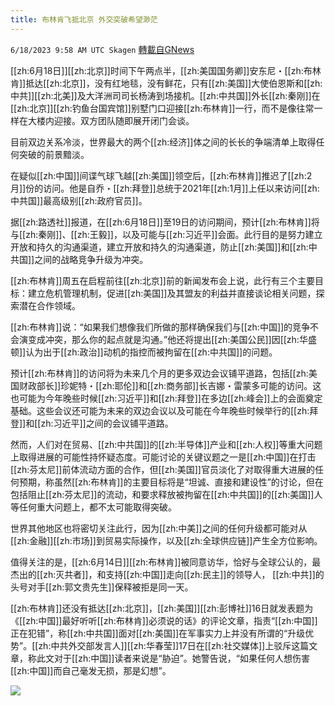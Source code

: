 ```yaml
---
title: 布林肯飞抵北京 外交突破希望渺茫
---
```

`6/18/2023 9:58 AM UTC Skagen` [轉載自GNews](https://gnews.org/articles/1391215)


[[zh:6月18日]][[zh:北京]]时间下午两点半，[[zh:美国国务卿]]安东尼・[[zh:布林肯]]抵达[[zh:北京]]，没有红地毯，没有鲜花，只有[[zh:美国]]大使伯恩斯和[[zh:中共]][[zh:北美]]及大洋洲司司长杨涛到场接机。[[zh:中共国]]外长[[zh:秦刚]]在[[zh:北京]][[zh:钓鱼台国宾馆]]别墅门口迎接[[zh:布林肯]]一行，而不是像往常一样在大楼内迎接。双方团队随即展开闭门会谈。

目前双边关系冷淡，世界最大的两个[[zh:经济]]体之间的长长的争端清单上取得任何突破的前景黯淡。

在疑似[[zh:中国]]间谍气球飞越[[zh:美国]]领空后，[[zh:布林肯]]推迟了[[zh:2月]]份的访问。他是自乔・[[zh:拜登]]总统于2021年[[zh:1月]]上任以来访问[[zh:中共国]]最高级别[[zh:政府官员]]。

据[[zh:路透社]]报道，在[[zh:6月18日]]至19日的访问期间，预计[[zh:布林肯]]将与[[zh:秦刚]]、[[zh:王毅]]，以及可能与[[zh:习近平]]会面。此行目的是努力建立开放和持久的沟通渠道，建立开放和持久的沟通渠道，防止[[zh:美国]]和[[zh:中共国]]之间的战略竞争升级为冲突。

[[zh:布林肯]]周五在启程前往[[zh:北京]]前的新闻发布会上说，此行有三个主要目标：建立危机管理机制，促进[[zh:美国]]及其盟友的利益并直接谈论相关问题，探索潜在合作领域。

[[zh:布林肯]]说：“如果我们想像我们所做的那样确保我们与[[zh:中国]]的竞争不会演变成冲突，那么你的起点就是沟通。”他还将提出[[zh:美国公民]]因[[zh:华盛顿]]认为出于[[zh:政治]]动机的指控而被拘留在[[zh:中共国]]的问题。

预计[[zh:布林肯]]的访问将为未来几个月的更多双边会议铺平道路，包括[[zh:美国财政部长]]珍妮特・[[zh:耶伦]]和[[zh:商务部]]长吉娜・雷蒙多可能的访问。这也可能为今年晚些时候[[zh:习近平]]和[[zh:拜登]]在多边[[zh:峰会]]上的会面奠定基础。这些会议还可能为未来的双边会议以及可能在今年晚些时候举行的[[zh:拜登]]和[[zh:习近平]]之间的会议铺平道路。

然而，人们对在贸易、[[zh:中共国]]的[[zh:半导体]]产业和[[zh:人权]]等重大问题上取得进展的可能性持怀疑态度。可能讨论的关键议题之一是[[zh:中国]]在打击[[zh:芬太尼]]前体流动方面的合作，但[[zh:美国]]官员淡化了对取得重大进展的任何预期，称虽然[[zh:布林肯]]的主要目标将是“坦诚、直接和建设性”的讨论，但在包括阻止[[zh:芬太尼]]的流动，和要求释放被拘留在[[zh:中共国]]的[[zh:美国]]人等任何重大问题上，都不太可能取得突破。

世界其他地区也将密切关注此行，因为[[zh:中美]]之间的任何升级都可能对从[[zh:金融]][[zh:市场]]到贸易实际操作，以及[[zh:全球供应链]]产生全方位影响。

值得关注的是，[[zh:6月14日]][[zh:布林肯]]被同意访华，恰好与全球公认的，最杰出的[[zh:灭共者]]，和支持[[zh:中国]]走向[[zh:民主]]的领导人， [[zh:中共]]的头号对手[[zh:郭文贵先生]]保释被拒是同一天。

[[zh:布林肯]]还没有抵达[[zh:北京]]，[[zh:美国]][[zh:彭博社]]16日就发表题为《[[zh:中国]]最好听听[[zh:布林肯]]必须说的话》的评论文章，指责“[[zh:中国]]正在犯错”，称[[zh:中共国]]面对[[zh:美国]]在军事实力上并没有所谓的“升级优势”。[[zh:中共外交部发言人]][[zh:华春莹]]17日在[[zh:社交媒体]]上驳斥这篇文章，称此文对于[[zh:中国]]读者来说是“胁迫”。她警告说，“如果任何人想伤害[[zh:中国]]而自己毫发无损，那是幻想”。

![](https://ipfs.gnews.org/ipfs/QmYfgHJr9CUhmkD6tYZu6WiS7rTASYVNPzhBe2jrKn5z2J?filename=Screenshot_2023-06-18_at_11.48.30.png)




